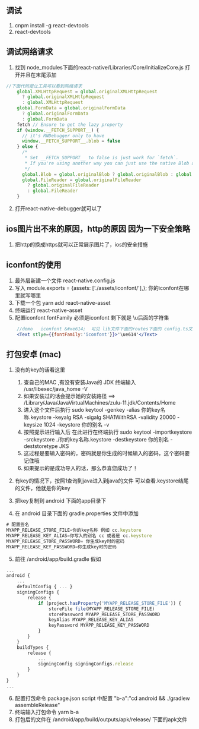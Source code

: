 ## 调试
1. cnpm install -g react-devtools
2. react-devtools

## 调试网络请求
1. 找到 node_modules下面的react-native/Libraries/Core/InitializeCore.js 打开并且在末尾添加
```js
//下面代码是让工具可以看到网络请求
	global.XMLHttpRequest = global.originalXMLHttpRequest
	  ? global.originalXMLHttpRequest
	  : global.XMLHttpRequest
	global.FormData = global.originalFormData
	  ? global.originalFormData
	  : global.FormData
	fetch // Ensure to get the lazy property
	if (window.__FETCH_SUPPORT__) {
	  // it's RNDebugger only to have
	  window.__FETCH_SUPPORT__.blob = false
	} else {
	  /*
	   * Set __FETCH_SUPPORT__ to false is just work for `fetch`.
	   * If you're using another way you can just use the native Blob and remove the `else` statement
	   */
	  global.Blob = global.originalBlob ? global.originalBlob : global.Blob
	  global.FileReader = global.originalFileReader
	    ? global.originalFileReader
	    : global.FileReader
	}
```
2. 打开react-native-debugger就可以了


## ios图片出不来的原因，http的原因 因为一下安全策略
1. 把http的换成https就可以正常展示图片了，ios的安全措施


## iconfont的使用 
1. 最外层新建一个文件 react-native.config.js
2. 写入 module.exports = {assets: ['./assets/iconfont/'],}; 你的iconfont在哪里就写哪里
3. 下载一个包  yarn add react-native-asset
4. 终端运行 react-native-asset
5. 配置iconfont fontFamily 必须是iconfont 剩下就是 \u后面的字符集
```jsx
	//demo   iconfont &#xe614;  可见 lib文件下面的routes下面的 config.ts文件
	<Text stlye={{fontFamily:'iconfont'}}>'\ue614'</Text>
```




## 打包安卓 (mac)
1. 没有的key的话看这里
	1. 查自己的MAC ,有没有安装Java的 JDK 终端输入 /usr/libexec/java_home -V
	2. 如果安装过的话会提示她的安装路径 ==> /Library/Java/JavaVirtualMachines/zulu-11.jdk/Contents/Home
	3. 进入这个文件后执行 sudo keytool -genkey -alias 你的key名称.keystore -keyalg RSA -sigalg SHA1WithRSA -validity 20000 -keysize 1024 -keystore 你的别名  -v
	4. 按照提示进行输入后 在此进行在终端执行 sudo keytool -importkeystore -srckeystore ./你的key名称.keystore -destkeystore 你的别名 -deststoretype JKS
	5. 这过程是要输入密码的，密码就是你生成的时候输入的密码，这个密码要记住哦
	6. 如果提示的是成功导入的话，那么恭喜您成功了！
	
2. 有key的情况下，按照1查询到java进入到java的文件 可以查看.keystore结尾的文件，他就是你的key
3. 把key复制到 android 下面的app目录下
4. 在 android 目录下面的 gradle.properties 文件中添加
```js
# 配置签名  
MYAPP_RELEASE_STORE_FILE=你的key名称 例如 cc.keystore
MYAPP_RELEASE_KEY_ALIAS=你写入的别名 cc 或者是 cc.keystore
MYAPP_RELEASE_STORE_PASSWORD= 你生成key时的密码
MYAPP_RELEASE_KEY_PASSWORD=你生成key时的密码
```
5. 前往 /android/app/build.gradle 假如
```js
...
android {
    ...
    defaultConfig { ... }
    signingConfigs {
        release {
            if (project.hasProperty('MYAPP_RELEASE_STORE_FILE')) {
                storeFile file(MYAPP_RELEASE_STORE_FILE)
                storePassword MYAPP_RELEASE_STORE_PASSWORD
                keyAlias MYAPP_RELEASE_KEY_ALIAS
                keyPassword MYAPP_RELEASE_KEY_PASSWORD
            }
        }
    }
    buildTypes {
        release {
            ...
            signingConfig signingConfigs.release
        }
    }
}
...
```
6. 配置打包命令  package.json script 中配置 "b-a":"cd android && ./gradlew assembleRelease"
7. 终端输入打包命令 yarn b-a 
8. 打包后的文件在 /android/app/build/outputs/apk/release/ 下面的apk文件
